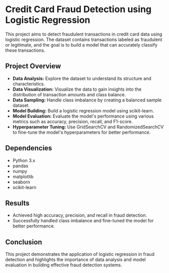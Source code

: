 # Credit Card Fraud Detection using Logistic Regression

This project aims to detect fraudulent transactions in credit card data using logistic regression. The dataset contains transactions labeled as fraudulent or legitimate, and the goal is to build a model that can accurately classify these transactions.


## Project Overview

- **Data Analysis:** Explore the dataset to understand its structure and characteristics.
- **Data Visualization:** Visualize the data to gain insights into the distribution of transaction amounts and class balance.
- **Data Sampling:** Handle class imbalance by creating a balanced sample dataset.
- **Model Building:** Build a logistic regression model using scikit-learn.
- **Model Evaluation:** Evaluate the model's performance using various metrics such as accuracy, precision, recall, and F1-score.
- **Hyperparameter Tuning:** Use GridSearchCV and RandomizedSearchCV to fine-tune the model's hyperparameters for better performance.


## Dependencies

- Python 3.x
- pandas
- numpy
- matplotlib
- seaborn
- scikit-learn


## Results

- Achieved high accuracy, precision, and recall in fraud detection.
- Successfully handled class imbalance and fine-tuned the model for better performance.

## Conclusion

This project demonstrates the application of logistic regression in fraud detection and highlights the importance of data analysis and model evaluation in building effective fraud detection systems.
